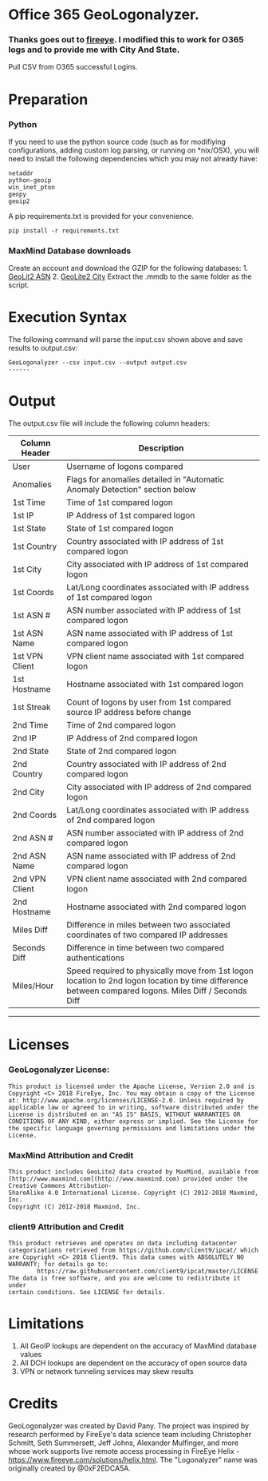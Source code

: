 # Office 365 GeoLogonalyzer.

### Thanks goes out to [fireeye](https://github.com/fireeye/GeoLogonalyzer). I modified this to work for O365 logs and to provide me with City And State.

Pull CSV from O365 successful Logins. 


# Preparation

###  Python
If you need to use the python source code (such as for modifiying configurations, adding custom
log parsing, or running on *nix/OSX), you will need to install the following dependencies which 
you may not already have:

    netaddr
    python-geoip
    win_inet_pton
    geopy
    geoip2

A pip requirements.txt is provided for your convenience.

    pip install -r requirements.txt
    
### MaxMind Database downloads
Create an account and download the GZIP for the following databases:
    1. [GeoLit2 ASN](https://www.maxmind.com/en/accounts/250539/geoip/downloads)
    2. [GeoLite2 City](https://www.maxmind.com/en/accounts/250539/geoip/downloads)
Extract the .mmdb to the same folder as the script.

# Execution Syntax
The following command will parse the input.csv shown above and save results to output.csv:

    GeoLogonalyzer --csv input.csv --output output.csv
    ------
# Output
The output.csv file will include the following column headers:

| Column Header | Description |
|-------------|-----------|
| User | Username of logons compared |
| Anomalies | Flags for anomalies detailed in "Automatic Anomaly Detection" section below |
| 1st Time | Time of 1st compared logon |
| 1st IP | IP Address of 1st compared logon |
| 1st State| State of 1st compared logon |
| 1st Country | Country associated with IP address of 1st compared logon |
| 1st City | City associated with IP address of 1st compared logon |
| 1st Coords | Lat/Long coordinates associated with IP address of 1st compared logon |
| 1st ASN # | ASN number associated with IP address of 1st compared logon |
| 1st ASN Name | ASN name associated with IP address of 1st compared logon |
| 1st VPN Client | VPN client name associated with 1st compared logon |
| 1st Hostname | Hostname associated with 1st compared logon |
| 1st Streak | Count of logons by user from 1st compared source IP address before change |
| 2nd Time | Time of 2nd compared logon |
| 2nd IP | IP Address of 2nd compared logon |
| 2nd State | State of 2nd compared logon |
| 2nd Country | Country associated with IP address of 2nd compared logon |
| 2nd City | City associated with IP address of 2nd compared logon |
| 2nd Coords | Lat/Long coordinates associated with IP address of 2nd compared logon |
| 2nd ASN # | ASN number associated with IP address of 2nd compared logon |
| 2nd ASN Name | ASN name associated with IP address of 2nd compared logon |
| 2nd VPN Client | VPN client name associated with 2nd compared logon |
| 2nd Hostname | Hostname associated with 2nd compared logon |
| Miles Diff | Difference in miles between two associated coordinates of two compared IP addresses |
| Seconds Diff | Difference in time between two compared authentications |
| Miles/Hour | Speed required to physically move from 1st logon location to 2nd logon location by time difference between compared logons. Miles Diff / Seconds Diff |

-----
# Licenses
### GeoLogonalyzer License: 
    This product is licensed under the Apache License, Version 2.0 and is
    Copyright <C> 2018 FireEye, Inc. You may obtain a copy of the License
    at: http://www.apache.org/licenses/LICENSE-2.0. Unless required by
    applicable law or agreed to in writing, software distributed under the
    License is distributed on an "AS IS" BASIS, WITHOUT WARRANTIES OR
    CONDITIONS OF ANY KIND, either express or implied. See the License for
    the specific language governing permissions and limitations under the
    License.

### MaxMind Attribution and Credit

    This product includes GeoLite2 data created by MaxMind, available from
    [http://www.maxmind.com](http://www.maxmind.com) provided under the Creative Commons Attribution-
    ShareAlike 4.0 International License. Copyright (C) 2012-2018 Maxmind, Inc.
    Copyright (C) 2012-2018 Maxmind, Inc.

### client9 Attribution and Credit

    This product retrieves and operates on data including datacenter
    categorizations retrieved from https://github.com/client9/ipcat/ which
    are Copyright <C> 2018 Client9. This data comes with ABSOLUTELY NO
    WARRANTY; for details go to:
            https://raw.githubusercontent.com/client9/ipcat/master/LICENSE
    The data is free software, and you are welcome to redistribute it under
    certain conditions. See LICENSE for details.

# Limitations
1. All GeoIP lookups are dependent on the accuracy of MaxMind database values
2. All DCH lookups are dependent on the accuracy of open source data
3. VPN or network tunneling services may skew results

# Credits
GeoLogonalyzer was created by David Pany. The project was inspired by research performed by FireEye's data science team including Christopher Schmitt, Seth Summersett, Jeff Johns, Alexander Mulfinger, and more whose work supports live remote access processing in FireEye Helix - https://www.fireeye.com/solutions/helix.html. The "Logonalyzer" name was originally created by @0xF2EDCA5A.
